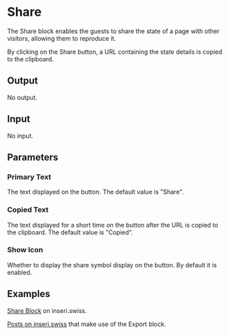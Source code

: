 # Share

The Share block enables the guests to share the state of a page with other visitors, allowing them to reproduce it.

By clicking on the Share button, a URL containing the state details is copied to the clipboard.

## Output

No output.

## Input

No input.

## Parameters

### Primary Text

The text displayed on the button. The default value is "Share".

### Copied Text

The text displayed for a short time on the button after the URL is copied to the clipboard. The default value is "Copied".

### Show Icon

Whether to display the share symbol display on the button. By default it is enabled.

## Examples

[Share Block](https://inseri.swiss/2024/10/share-block/) on inseri.swiss.

[Posts on inseri.swiss](https://inseri.swiss/tag/share/) that make use of the Export block.

